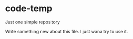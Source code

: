 # code-temp
Just one simple repository

Write something new about this file.
I just wana try to use it.
